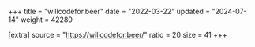 +++
title = "willcodefor.beer"
date = "2022-03-22"
updated = "2024-07-14"
weight = 42280

[extra]
source = "https://willcodefor.beer/"
ratio = 20
size = 41
+++
